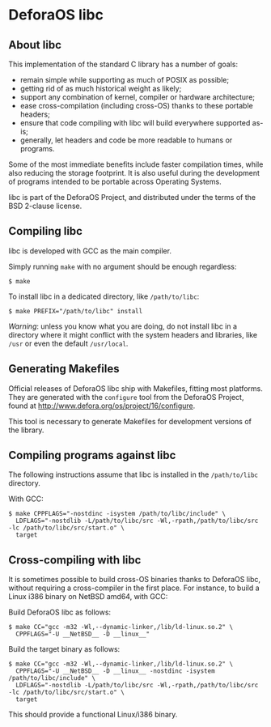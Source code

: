 DeforaOS libc
=============

About libc
----------

This implementation of the standard C library has a number of goals:

 * remain simple while supporting as much of POSIX as possible;
 * getting rid of as much historical weight as likely;
 * support any combination of kernel, compiler or hardware architecture;
 * ease cross-compilation (including cross-OS) thanks to these portable headers;
 * ensure that code compiling with libc will build everywhere supported as-is;
 * generally, let headers and code be more readable to humans or programs.

Some of the most immediate benefits include faster compilation times, while
also reducing the storage footprint. It is also useful during the development of
programs intended to be portable across Operating Systems.

libc is part of the DeforaOS Project, and distributed under the terms of the BSD
2-clause license.


Compiling libc
--------------

libc is developed with GCC as the main compiler.

Simply running `make` with no argument should be enough regardless:

    $ make

To install libc in a dedicated directory, like `/path/to/libc`:

    $ make PREFIX="/path/to/libc" install

_Warning_: unless you know what you are doing, do not install libc in a
           directory where it might conflict with the system headers and
	   libraries, like `/usr` or even the default `/usr/local`.


Generating Makefiles
--------------------

Official releases of DeforaOS libc ship with Makefiles, fitting most platforms.
They are generated with the `configure` tool from the DeforaOS Project, found
at <http://www.defora.org/os/project/16/configure>.

This tool is necessary to generate Makefiles for development versions of the
library.


Compiling programs against libc
-------------------------------

The following instructions assume that libc is installed in the
`/path/to/libc` directory.

With GCC:

    $ make CPPFLAGS="-nostdinc -isystem /path/to/libc/include" \
      LDFLAGS="-nostdlib -L/path/to/libc/src -Wl,-rpath,/path/to/libc/src -lc /path/to/libc/src/start.o" \
      target


Cross-compiling with libc
-------------------------

It is sometimes possible to build cross-OS binaries thanks to DeforaOS libc,
without requiring a cross-compiler in the first place. For instance, to build a
Linux i386 binary on NetBSD amd64, with GCC:

Build DeforaOS libc as follows:

    $ make CC="gcc -m32 -Wl,--dynamic-linker,/lib/ld-linux.so.2" \
      CPPFLAGS="-U __NetBSD__ -D __linux__"

Build the target binary as follows:

    $ make CC="gcc -m32 -Wl,--dynamic-linker,/lib/ld-linux.so.2" \
      CPPFLAGS="-U __NetBSD__ -D __linux__ -nostdinc -isystem /path/to/libc/include" \
      LDFLAGS="-nostdlib -L/path/to/libc/src -Wl,-rpath,/path/to/libc/src -lc /path/to/libc/src/start.o" \
      target

This should provide a functional Linux/i386 binary.
